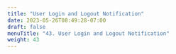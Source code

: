 ```yaml
---
title: "User Login and Logout Notification"
date: 2023-05-26T08:49:28-07:00
draft: false
menuTitle: "43. User Login and Logout Notification"
weight: 43
---
```


